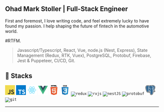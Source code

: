 
## Ohad Mark Stoller | <strong>Full-Stack Engineer</strong>
First and foremost, I love writing code, and feel extremely lucky to have found my passion. 
I help shaping the future of fintech in the automotive world.

#RTFM.

> Javascript/Typescript, React, Vue, node.js (Nest, Express), State Management (Redux, RTK, Vuex), PostgreSQL, Protobuf, Firebase, Jest & Puppeteer, CI/CD, Git.


## 🚀 Stacks

<code><img height="32" src="https://raw.githubusercontent.com/github/explore/80688e429a7d4ef2fca1e82350fe8e3517d3494d/topics/javascript/javascript.png" alt="Javascript"/></code>
<code><img height="32" src="https://raw.githubusercontent.com/github/explore/80688e429a7d4ef2fca1e82350fe8e3517d3494d/topics/typescript/typescript.png" alt="Typescript"/></code>
<code><img height="32" src="https://raw.githubusercontent.com/github/explore/80688e429a7d4ef2fca1e82350fe8e3517d3494d/topics/react/react.png" alt="React"/></code>
<code><img height="32" src="https://raw.githubusercontent.com/github/explore/80688e429a7d4ef2fca1e82350fe8e3517d3494d/topics/vue/vue.png" alt="vue"/></code>
<code><img height="32" src="https://raw.githubusercontent.com/github/explore/80688e429a7d4ef2fca1e82350fe8e3517d3494d/topics/html/html.png" alt="HTML5"/></code>
<code><img height="32" src="https://raw.githubusercontent.com/github/explore/80688e429a7d4ef2fca1e82350fe8e3517d3494d/topics/css/css.png" alt="CSS"/></code>
<code><img height="32" src="https://seeklogo.com/images/R/redux-logo-9CA6836C12-seeklogo.com.png" alt="redux"/></code>
<code><img height="32" src="https://seeklogo.com/images/R/rxjs-logo-DD3DF87EEF-seeklogo.com.png" alt="rxjs"/></code>
<code><img height="32" src="https://seeklogo.com/images/N/nestjs-logo-09342F76C0-seeklogo.com.png" alt="nestJS"/></code>
<code><img height="32" src="https://gisdatascience.com/wp-content/uploads/2018/06/Google-protocol-buffer_2.png" alt="protobuf"/></code>
<code><img height="32" src="https://raw.githubusercontent.com/github/explore/80688e429a7d4ef2fca1e82350fe8e3517d3494d/topics/postgresql/postgresql.png" alt="PostegreSQL"/></code>
<code><img height="32" src="https://git-scm.com/images/logos/downloads/Git-Icon-1788C.png" alt="git"/></code>

---



